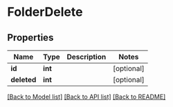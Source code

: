 # FolderDelete

## Properties
Name | Type | Description | Notes
------------ | ------------- | ------------- | -------------
**id** | **int** |  | [optional] 
**deleted** | **int** |  | [optional] 

[[Back to Model list]](../README.md#documentation-for-models) [[Back to API list]](../README.md#documentation-for-api-endpoints) [[Back to README]](../README.md)


